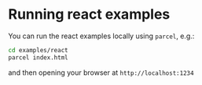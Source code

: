 # Running react examples

You can run the react examples locally using `parcel`, e.g.:

```sh
cd examples/react
parcel index.html
```

and then opening your browser at `http://localhost:1234`